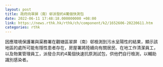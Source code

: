 ```yaml
---
layout: post
title: 政府向翠屏（南）邨派發約4萬個快測包
date: 2022-06-11 17:48:18.000000000 +08:00
link: https://news.rthk.hk/rthk/ch/component/k2/1652606-20220611.htm
categories: rthk
---
```


因應環境保護署與渠務署在觀塘區翠屏（南）邨檢測到污水呈陽性的結果，顯示該地區的處所可能有隱性患者存在，房屋署將陸續向有關居民、在地工作清潔員工，以及物業管理員工，派發合共約4萬個快速抗原測試包，供他們自行檢測，以輔助識別感染者。
